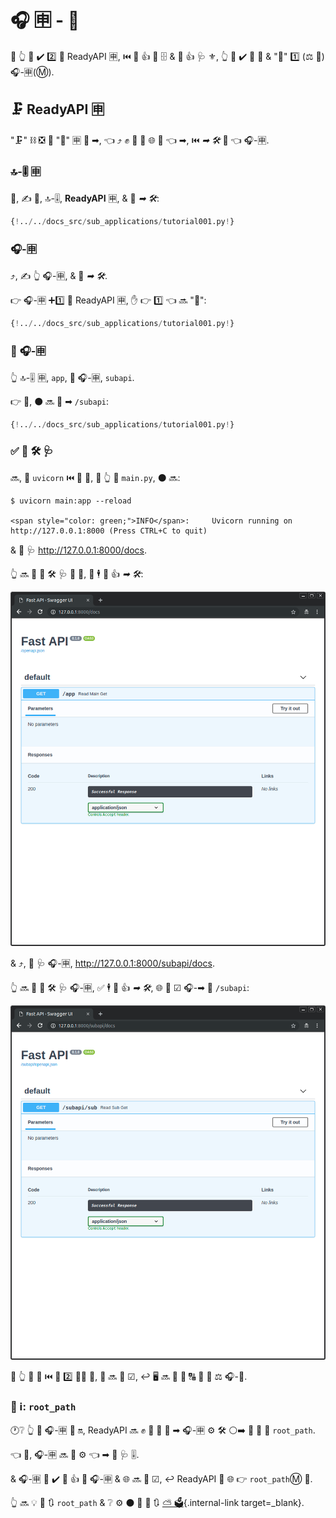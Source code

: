 # 🎧 🈸 - 🗻

🚥 👆 💪 ✔️ 2️⃣ 🔬 ReadyAPI 🈸, ⏮️ 👫 👍 🔬 🗄 &amp; 👫 👍 🩺 ⚜, 👆 💪 ✔️ 👑 📱 &amp; "🗻" 1️⃣ (⚖️ 🌅) 🎧-🈸(Ⓜ).

## 🗜 **ReadyAPI** 🈸

"🗜" ⛓ ❎ 🍕 "🔬" 🈸 🎯 ➡, 👈 ⤴️ ✊ 💅 🚚 🌐 🔽 👈 ➡, ⏮️ _➡ 🛠️_ 📣 👈 🎧-🈸.

### 🔝-🎚 🈸

🥇, ✍ 👑, 🔝-🎚, **ReadyAPI** 🈸, &amp; 🚮 *➡ 🛠️*:

```Python hl_lines="3  6-8"
{!../../docs_src/sub_applications/tutorial001.py!}
```

### 🎧-🈸

⤴️, ✍ 👆 🎧-🈸, &amp; 🚮 *➡ 🛠️*.

👉 🎧-🈸 ➕1️⃣ 🐩 ReadyAPI 🈸, ✋️ 👉 1️⃣ 👈 🔜 "🗻":

```Python hl_lines="11  14-16"
{!../../docs_src/sub_applications/tutorial001.py!}
```

### 🗻 🎧-🈸

👆 🔝-🎚 🈸, `app`, 🗻 🎧-🈸, `subapi`.

👉 💼, ⚫️ 🔜 📌 ➡ `/subapi`:

```Python hl_lines="11  19"
{!../../docs_src/sub_applications/tutorial001.py!}
```

### ✅ 🏧 🛠️ 🩺

🔜, 🏃 `uvicorn` ⏮️ 👑 📱, 🚥 👆 📁 `main.py`, ⚫️ 🔜:

<div class="termy">

```console
$ uvicorn main:app --reload

<span style="color: green;">INFO</span>:     Uvicorn running on http://127.0.0.1:8000 (Press CTRL+C to quit)
```

</div>

&amp; 📂 🩺 <a href="http://127.0.0.1:8000/docs" class="external-link" target="_blank">http://127.0.0.1:8000/docs</a>.

👆 🔜 👀 🏧 🛠️ 🩺 👑 📱, 🔌 🕴 🚮 👍 _➡ 🛠️_:

<img src="/img/tutorial/sub-applications/image01.png">

&amp; ⤴️, 📂 🩺 🎧-🈸, <a href="http://127.0.0.1:8000/subapi/docs" class="external-link" target="_blank">http://127.0.0.1:8000/subapi/docs</a>.

👆 🔜 👀 🏧 🛠️ 🩺 🎧-🈸, ✅ 🕴 🚮 👍 _➡ 🛠️_, 🌐 🔽 ☑ 🎧-➡ 🔡 `/subapi`:

<img src="/img/tutorial/sub-applications/image02.png">

🚥 👆 🔄 🔗 ⏮️ 🙆 2️⃣ 👩‍💻 🔢, 👫 🔜 👷 ☑, ↩️ 🖥 🔜 💪 💬 🔠 🎯 📱 ⚖️ 🎧-📱.

### 📡 ℹ: `root_path`

🕐❔ 👆 🗻 🎧-🈸 🔬 🔛, ReadyAPI 🔜 ✊ 💅 🔗 🗻 ➡ 🎧-🈸 ⚙️ 🛠️ ⚪️➡️ 🔫 🔧 🤙 `root_path`.

👈 🌌, 🎧-🈸 🔜 💭 ⚙️ 👈 ➡ 🔡 🩺 🎚.

&amp; 🎧-🈸 💪 ✔️ 🚮 👍 📌 🎧-🈸 &amp; 🌐 🔜 👷 ☑, ↩️ ReadyAPI 🍵 🌐 👉 `root_path`Ⓜ 🔁.

👆 🔜 💡 🌅 🔃 `root_path` &amp; ❔ ⚙️ ⚫️ 🎯 📄 🔃 [⛅ 🗳](behind-a-proxy.md){.internal-link target=_blank}.
